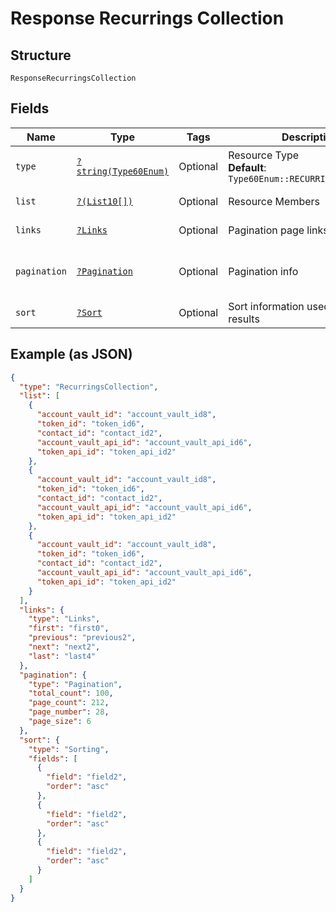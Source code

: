 
# Response Recurrings Collection

## Structure

`ResponseRecurringsCollection`

## Fields

| Name | Type | Tags | Description | Getter | Setter |
|  --- | --- | --- | --- | --- | --- |
| `type` | [`?string(Type60Enum)`](../../doc/models/type-60-enum.md) | Optional | Resource Type<br>**Default**: `Type60Enum::RECURRINGSCOLLECTION` | getType(): ?string | setType(?string type): void |
| `list` | [`?(List10[])`](../../doc/models/list-10.md) | Optional | Resource Members | getList(): ?array | setList(?array list): void |
| `links` | [`?Links`](../../doc/models/links.md) | Optional | Pagination page links | getLinks(): ?Links | setLinks(?Links links): void |
| `pagination` | [`?Pagination`](../../doc/models/pagination.md) | Optional | Pagination info | getPagination(): ?Pagination | setPagination(?Pagination pagination): void |
| `sort` | [`?Sort`](../../doc/models/sort.md) | Optional | Sort information used on the results | getSort(): ?Sort | setSort(?Sort sort): void |

## Example (as JSON)

```json
{
  "type": "RecurringsCollection",
  "list": [
    {
      "account_vault_id": "account_vault_id8",
      "token_id": "token_id6",
      "contact_id": "contact_id2",
      "account_vault_api_id": "account_vault_api_id6",
      "token_api_id": "token_api_id2"
    },
    {
      "account_vault_id": "account_vault_id8",
      "token_id": "token_id6",
      "contact_id": "contact_id2",
      "account_vault_api_id": "account_vault_api_id6",
      "token_api_id": "token_api_id2"
    },
    {
      "account_vault_id": "account_vault_id8",
      "token_id": "token_id6",
      "contact_id": "contact_id2",
      "account_vault_api_id": "account_vault_api_id6",
      "token_api_id": "token_api_id2"
    }
  ],
  "links": {
    "type": "Links",
    "first": "first0",
    "previous": "previous2",
    "next": "next2",
    "last": "last4"
  },
  "pagination": {
    "type": "Pagination",
    "total_count": 100,
    "page_count": 212,
    "page_number": 28,
    "page_size": 6
  },
  "sort": {
    "type": "Sorting",
    "fields": [
      {
        "field": "field2",
        "order": "asc"
      },
      {
        "field": "field2",
        "order": "asc"
      },
      {
        "field": "field2",
        "order": "asc"
      }
    ]
  }
}
```

